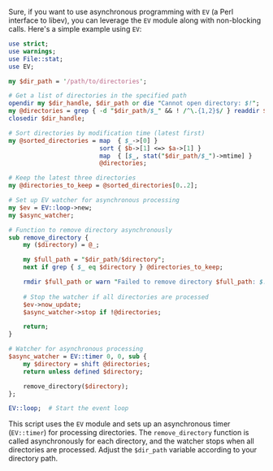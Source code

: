 Sure, if you want to use asynchronous programming with `EV` (a Perl interface to libev), you can leverage the `EV` module along with non-blocking calls. Here's a simple example using `EV`:

```perl
use strict;
use warnings;
use File::stat;
use EV;

my $dir_path = '/path/to/directories';

# Get a list of directories in the specified path
opendir my $dir_handle, $dir_path or die "Cannot open directory: $!";
my @directories = grep { -d "$dir_path/$_" && ! /^\.{1,2}$/ } readdir $dir_handle;
closedir $dir_handle;

# Sort directories by modification time (latest first)
my @sorted_directories = map  { $_->[0] }
                         sort { $b->[1] <=> $a->[1] }
                         map  { [$_, stat("$dir_path/$_")->mtime] }
                         @directories;

# Keep the latest three directories
my @directories_to_keep = @sorted_directories[0..2];

# Set up EV watcher for asynchronous processing
my $ev = EV::loop->new;
my $async_watcher;

# Function to remove directory asynchronously
sub remove_directory {
    my ($directory) = @_;

    my $full_path = "$dir_path/$directory";
    next if grep { $_ eq $directory } @directories_to_keep;

    rmdir $full_path or warn "Failed to remove directory $full_path: $!";
    
    # Stop the watcher if all directories are processed
    $ev->now_update;
    $async_watcher->stop if !@directories;

    return;
}

# Watcher for asynchronous processing
$async_watcher = EV::timer 0, 0, sub {
    my $directory = shift @directories;
    return unless defined $directory;

    remove_directory($directory);
};

EV::loop;  # Start the event loop
```

This script uses the `EV` module and sets up an asynchronous timer (`EV::timer`) for processing directories. The `remove_directory` function is called asynchronously for each directory, and the watcher stops when all directories are processed. Adjust the `$dir_path` variable according to your directory path.
